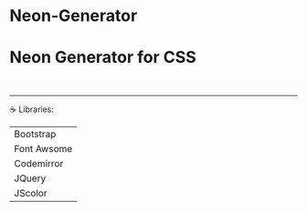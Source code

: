 # Neon-Generator
<h1>Neon Generator for CSS </h1>
<br>
<hr></hr>
   &#9749; Libraries:<br>
<table>
   <tr><td>Bootstrap</td></tr>
   <tr><td>Font Awsome</td></tr>
   <tr><td>Codemirror</td></tr>
   <tr><td>JQuery</td></tr>
   <tr><td>JScolor</td></tr>
</table>
